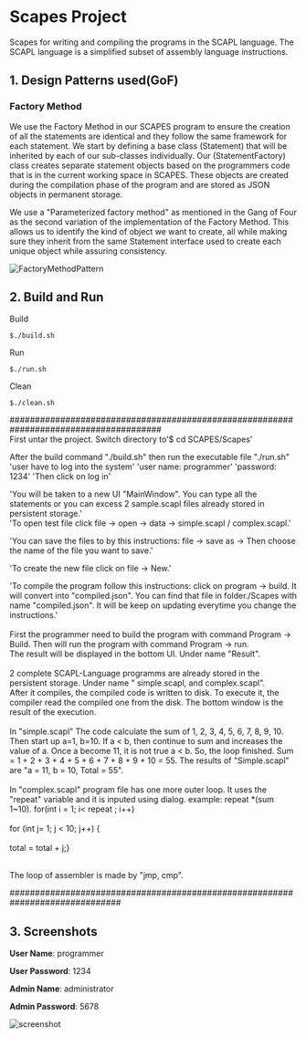 # Scapes Project

Scapes for writing and compiling the programs in the SCAPL language. The SCAPL language is
a simplified subset of assembly language instructions.

## 1. Design Patterns used(GoF)

### Factory Method
We use the Factory Method in our SCAPES program to ensure the creation of all the statements are identical and they follow the same framework for each statement. We start by defining a base class (Statement) that will be inherited by each of our sub-classes individually.
Our (StatementFactory) class creates separate statement objects based on the programmers code that is in the current working space in SCAPES. These objects are created during the compilation phase of the program and are stored as JSON objects in permanent storage. 

We use a "Parameterized factory method" as mentioned in the Gang of Four as the second variation of the implementation of the Factory Method. This allows us to identify the kind of object we want to create, all while making sure they inherit from the same Statement interface used to create each unique object while assuring consistency.

![FactoryMethodPattern](images/FactoryMethodPattern.png)



## 2. Build and Run

Build

`$./build.sh`

Run

`$./run.sh`

Clean

`$./clean.sh`


######################################################################################
<br />
First untar the project. Switch directory to'$ cd SCAPES/Scapes'
<br />


After the build command "./build.sh" then run the executable file "./run.sh"
<br />
'user have to log into the system'
'user name: programmer'
'password: 1234'
'Then click on log in'
<br />

'You will be taken to a new UI "MainWindow". You can type all the statements or you can excess 2 sample.scapl files already stored in persistent storage.'
<br />
'To open test file click file -> open -> data -> simple.scapl / complex.scapl.'
<br />

'You can save the files to by this instructions: file -> save as -> Then choose the name of the file you want to save.'
<br />

'To create the new file click on file -> New.'
<br />

'To compile the program follow this instructions: click on program -> build. It will convert into "compiled.json". You can find that file in folder./Scapes with name "compiled.json". It will be keep on updating everytime you change the instructions.'
<br />
<br />
First the programmer need to build the program with command Program -> Build. Then will run the program with command Program -> run.
<br /> 
The result will be displayed in the bottom UI. Under name "Result".
<br />
<br />
2 complete SCAPL-Language programms are already stored in the persistent storage. Under name " simple.scapl, and complex.scapl". 
<br />
After it compiles, the compiled code is written to disk. To execute it, the compiler read the compiled one from the disk.
The bottom window is the result of the execution.
<br />
<br />
In "simple.scapl" The code calculate the sum of 1, 2, 3, 4, 5, 6, 7, 8, 9, 10. Then start up a=1, b=10. If a < b, then continue to sum and increases the value of a. Once a become 11, it is not true a < b. So, the loop finished. Sum = 1 + 2 + 3 + 4 + 5 + 6 + 7 + 8 + 9 + 10 = 55. 
The results of "Simple.scapl" are  "a = 11, b = 10, Total = 55".
<br />
<br />
In "complex.scapl" program file has one more outer loop. It uses the "repeat" variable and it is inputed using dialog. example: repeat *(sum 1~10).
 for(int i = 1; i< repeat ; i++) 
<br />	
for (int j= 1; j < 10; j++) {
<br />		
total = total + j;}
<br />
<br />

The loop of assembler is made by "jmp, cmp".  

##############################################################################




## 3. Screenshots

**User Name**: programmer

**User Password**: 1234



**Admin Name**: administrator

**Admin Password**: 5678

![screenshot](images/screenshot.png)
